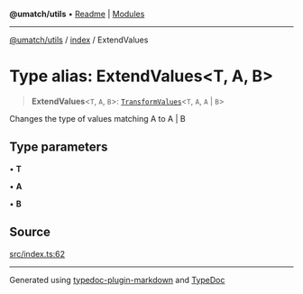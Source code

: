 **@umatch/utils** • [Readme](../../index.md) \| [Modules](../../modules.md)

***

[@umatch/utils](../../modules.md) / [index](../index.md) / ExtendValues

# Type alias: ExtendValues\<T, A, B\>

> **ExtendValues**\<`T`, `A`, `B`\>: [`TransformValues`](TransformValues.md)\<`T`, `A`, `A` \| `B`\>

Changes the type of values matching A to A | B

## Type parameters

• **T**

• **A**

• **B**

## Source

[src/index.ts:62](https://github.com/umatch-oficial/utils/blob/6e00801/src/index.ts#L62)

***

Generated using [typedoc-plugin-markdown](https://www.npmjs.com/package/typedoc-plugin-markdown) and [TypeDoc](https://typedoc.org/)
